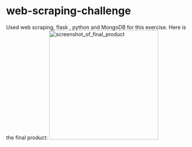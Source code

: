# web-scraping-challenge
Used web scraping, flask , python and MongoDB for this exercise.
Here is the final product:
<img width="296" alt="screenshot_of_final_product" src="https://user-images.githubusercontent.com/59017005/156158394-eb315a9f-350b-4b29-87cc-e7555a943156.PNG">
